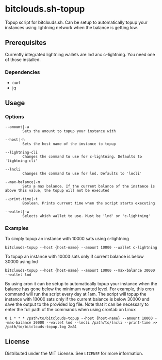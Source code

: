 # bitclouds.sh-topup
Topup script for bitclouds.sh. Can be setup to automatically topup your instances using lightning network when the balance is getting low.

## Prerequisites
Currently integrated lightning wallets are lnd anc c-lightning. You need one of those installed.

### Dependencies
 - curl
 - jq

## Usage
### Options
    --amount|-a
            Sets the amount to topup your instance with

    --host|-h
            Sets the host name of the instance to topup

    --lightning-cli
            Changes the command to use for c-lightning. Defaults to 'lightning-cli'

    --lncli
            Changes the command to use for lnd. Defaults to 'lncli'

    --max-balance|-m
            Sets a max balance. If the current balance of the instance is above this value, the topup will not be executed

    --print-time|-t
            Boolean. Prints current time when the script starts executing

    --wallet|-w
            Selects which wallet to use. Must be 'lnd' or 'c-lightning'

### Examples
To simply topup an instance with 10000 sats using c-lightning

    bitclouds-topup --host {host-name} --amount 10000 --wallet c-lightning

To topup an instance with 10000 sats only if current balance is below 30000 using lnd

    bitclouds-topup --host {host-name} --amount 10000 --max-balance 30000 --wallet lnd

By using cron it can be setup to automatically topup your instance when the balance has gone below the minimum wanted level. For example, this cron command will run the script every day at 1am. The script will topup the instance with 10000 sats only if the current balance is below 30000 and save the output to the provided log file. Note that it can be necessary to enter the full path of the commands when using crontab on Linux

    0 1 * * * /path/to/bitclouds-topup --host {host-name} --amount 10000 --max-balance 30000 --wallet lnd --lncli /path/to/lncli --print-time >> /path/to/bitclouds-topup.log 2>&1

## License

Distributed under the MIT License. See `LICENSE` for more information.
